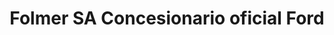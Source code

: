 ---
title: "Folmer SA Concesionario oficial Ford"
url: /gualeguaychu/folmer-sa-concesionario-oficial-ford/
shop: Autohaus
---